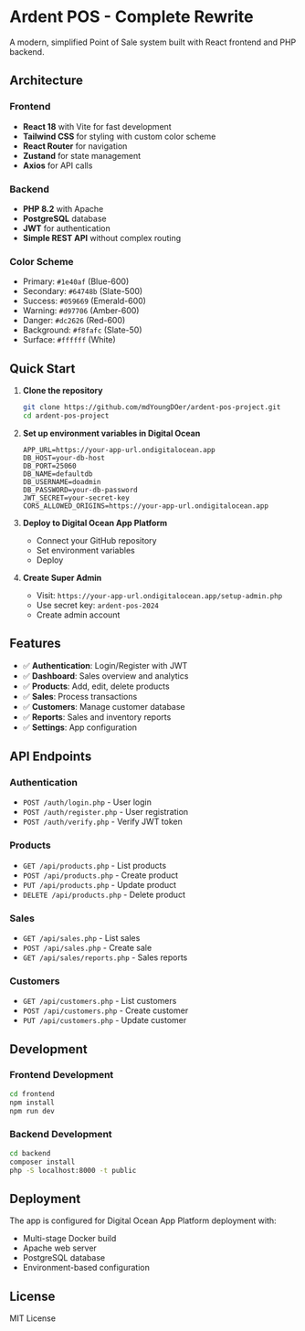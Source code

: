 # Ardent POS - Complete Rewrite

A modern, simplified Point of Sale system built with React frontend and PHP backend.

## Architecture

### Frontend
- **React 18** with Vite for fast development
- **Tailwind CSS** for styling with custom color scheme
- **React Router** for navigation
- **Zustand** for state management
- **Axios** for API calls

### Backend
- **PHP 8.2** with Apache
- **PostgreSQL** database
- **JWT** for authentication
- **Simple REST API** without complex routing

### Color Scheme
- Primary: `#1e40af` (Blue-600)
- Secondary: `#64748b` (Slate-500)
- Success: `#059669` (Emerald-600)
- Warning: `#d97706` (Amber-600)
- Danger: `#dc2626` (Red-600)
- Background: `#f8fafc` (Slate-50)
- Surface: `#ffffff` (White)

## Quick Start

1. **Clone the repository**
   ```bash
   git clone https://github.com/mdYoungDOer/ardent-pos-project.git
   cd ardent-pos-project
   ```

2. **Set up environment variables in Digital Ocean**
   ```
   APP_URL=https://your-app-url.ondigitalocean.app
   DB_HOST=your-db-host
   DB_PORT=25060
   DB_NAME=defaultdb
   DB_USERNAME=doadmin
   DB_PASSWORD=your-db-password
   JWT_SECRET=your-secret-key
   CORS_ALLOWED_ORIGINS=https://your-app-url.ondigitalocean.app
   ```

3. **Deploy to Digital Ocean App Platform**
   - Connect your GitHub repository
   - Set environment variables
   - Deploy

4. **Create Super Admin**
   - Visit: `https://your-app-url.ondigitalocean.app/setup-admin.php`
   - Use secret key: `ardent-pos-2024`
   - Create admin account

## Features

- ✅ **Authentication**: Login/Register with JWT
- ✅ **Dashboard**: Sales overview and analytics
- ✅ **Products**: Add, edit, delete products
- ✅ **Sales**: Process transactions
- ✅ **Customers**: Manage customer database
- ✅ **Reports**: Sales and inventory reports
- ✅ **Settings**: App configuration

## API Endpoints

### Authentication
- `POST /auth/login.php` - User login
- `POST /auth/register.php` - User registration
- `POST /auth/verify.php` - Verify JWT token

### Products
- `GET /api/products.php` - List products
- `POST /api/products.php` - Create product
- `PUT /api/products.php` - Update product
- `DELETE /api/products.php` - Delete product

### Sales
- `GET /api/sales.php` - List sales
- `POST /api/sales.php` - Create sale
- `GET /api/sales/reports.php` - Sales reports

### Customers
- `GET /api/customers.php` - List customers
- `POST /api/customers.php` - Create customer
- `PUT /api/customers.php` - Update customer

## Development

### Frontend Development
```bash
cd frontend
npm install
npm run dev
```

### Backend Development
```bash
cd backend
composer install
php -S localhost:8000 -t public
```

## Deployment

The app is configured for Digital Ocean App Platform deployment with:
- Multi-stage Docker build
- Apache web server
- PostgreSQL database
- Environment-based configuration

## License

MIT License
